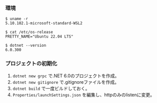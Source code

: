 ### 環境

```shell
$ uname -r
5.10.102.1-microsoft-standard-WSL2

$ cat /etc/os-release
PRETTY_NAME="Ubuntu 22.04 LTS"

$ dotnet --version
6.0.300
```

### プロジェクトの初期化

1. `dotnet new grpc` で.NET 6.0のプロジェクトを作成。
2. `dotnet new gitignore` で.gitignoreファイルを作成。
3. `dotnet build` で一度ビルドしておく。
4. `Properties/launchSettings.json` を編集し、httpのみのlistenに変更。
